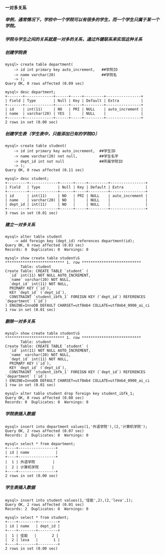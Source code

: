 #### 一对多关系

##### 举例，通常情况下，学校中一个学院可以有很多的学生，而一个学生只属于某一个学院。

##### 学院与学生之间的关系就是一对多的关系，通过外键联系来实现这种关系

##### 创建学院表

```
mysql> create table department(
    -> id int primary key auto_increment,   ##学院ID
    -> name varchar(20)                     ##学院名
    -> );
Query OK, 0 rows affected (0.09 sec)

mysql> desc department;
+-------+-------------+------+-----+---------+----------------+
| Field | Type        | Null | Key | Default | Extra          |
+-------+-------------+------+-----+---------+----------------+
| id    | int(11)     | NO   | PRI | NULL    | auto_increment |
| name  | varchar(20) | YES  |     | NULL    |                |
+-------+-------------+------+-----+---------+----------------+
2 rows in set (0.00 sec)
```

##### 创建学生表（学生表中，只能添加已有的学院ID）

```
mysql> create table student(
    -> id int primary key auto_increment,  ##学生ID
    -> name varchar(20) not null,          ##学生名字
    -> dept_id int not null                ##所属学院ID
    -> );
Query OK, 0 rows affected (0.11 sec)

mysql> desc student;
+---------+-------------+------+-----+---------+----------------+
| Field   | Type        | Null | Key | Default | Extra          |
+---------+-------------+------+-----+---------+----------------+
| id      | int(11)     | NO   | PRI | NULL    | auto_increment |
| name    | varchar(20) | NO   |     | NULL    |                |
| dept_id | int(11)     | NO   |     | NULL    |                |
+---------+-------------+------+-----+---------+----------------+
3 rows in set (0.01 sec)
```

##### 建立一对多关系

    mysql> alter table student
        -> add foreign key (dept_id) references department(id);
    Query OK, 0 rows affected (0.03 sec)
    Records: 0  Duplicates: 0  Warnings: 0

    mysql> show create table student\G
    *************************** 1. row ***************************
           Table: student
    Create Table: CREATE TABLE `student` (
      `id` int(11) NOT NULL AUTO_INCREMENT,
      `name` varchar(20) NOT NULL,
      `dept_id` int(11) NOT NULL,
      PRIMARY KEY (`id`),
      KEY `dept_id` (`dept_id`),
      CONSTRAINT `student_ibfk_1` FOREIGN KEY (`dept_id`) REFERENCES `department` (`id`)
    ) ENGINE=InnoDB DEFAULT CHARSET=utf8mb4 COLLATE=utf8mb4_0900_ai_ci
    1 row in set (0.01 sec)

##### 删除一对多关系

    mysql> show create table student\G
    *************************** 1. row ***************************
           Table: student
    Create Table: CREATE TABLE `student` (
      `id` int(11) NOT NULL AUTO_INCREMENT,
      `name` varchar(20) NOT NULL,
      `dept_id` int(11) NOT NULL,
      PRIMARY KEY (`id`),
      KEY `dept_id` (`dept_id`),
      CONSTRAINT `student_ibfk_1` FOREIGN KEY (`dept_id`) REFERENCES `department` (`id`)
    ) ENGINE=InnoDB DEFAULT CHARSET=utf8mb4 COLLATE=utf8mb4_0900_ai_ci
    1 row in set (0.01 sec)

    mysql> alter table student drop foreign key student_ibfk_1;
    Query OK, 0 rows affected (0.08 sec)
    Records: 0  Duplicates: 0  Warnings: 0

##### 学院表插入数据

```
mysql> insert into department values(1,'外语学院'),(2,'计算机学院');
Query OK, 2 rows affected (0.07 sec)
Records: 2  Duplicates: 0  Warnings: 0

mysql> select * from department;
+----+-----------------+
| id | name            |
+----+-----------------+
|  1 | 外语学院        |
|  2 | 计算机学院      |
+----+-----------------+
2 rows in set (0.00 sec)
```

##### 学生表插入数据

```
mysql> insert into student values(1,'佳能',2),(2,'leva',1);
Query OK, 2 rows affected (0.01 sec)
Records: 2  Duplicates: 0  Warnings: 0

mysql> select * from student;
+----+--------+---------+
| id | name   | dept_id |
+----+--------+---------+
|  1 | 佳能   |       2 |
|  2 | leva   |       1 |
+----+--------+---------+
2 rows in set (0.00 sec)
```



